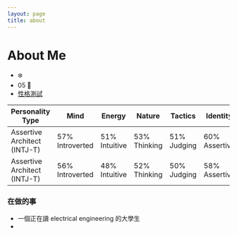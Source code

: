 ```yaml
---
layout: page
title: about
---
```


# About Me
- ❄️
- 05 🐔
- [性格測試](https://www.16personalities.com/intj-personality?utm_source=results-turbulent-architect&utm_medium=email&utm_campaign=en&utm_content=view-results)

| Personality Type         | Mind           | Energy       | Nature      | Tactics     | Identity    | Test Date   |
|--------------------------|----------------|--------------|-------------|-------------|-------------|-------------|
| Assertive Architect<br>(INTJ-T) | 57%<br>Introverted | 51%<br>Intuitive | 53%<br>Thinking | 51%<br>Judging  | 60%<br>Assertive | 2024-11-03  |
| Assertive Architect<br>(INTJ-T) | 56%<br>Introverted | 48%<br>Intuitive | 52%<br>Thinking | 50%<br>Judging  | 58%<br>Assertive | 2022-05-07  |

### 在做的事
- 一個正在讀 electrical engineering 的大學生
- 
